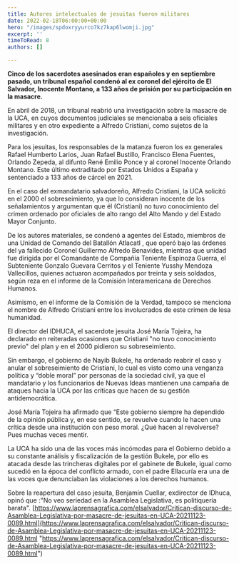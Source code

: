 ```yaml
---
title: Autores intelectuales de jesuitas fueron militares
date: 2022-02-18T06:00:00+00:00
hero: "/images/spdoxryyurco7kz7kap6lwomji.jpg"
excerpt: ''
timeToRead: 8
authors: []

---
```

**Cinco de los sacerdotes asesinados eran españoles y en septiembre pasado, un tribunal español condenó al ex coronel del ejército de El Salvador, Inocente Montano, a 133 años de prisión por su participación en la masacre.**

En abril de 2018, un tribunal reabrió una investigación sobre la masacre de la UCA, en cuyos documentos judiciales se mencionaba a seis oficiales militares y en otro expediente a Alfredo Cristiani, como sujetos de la investigación.

Para los jesuitas, los responsables de la matanza fueron los ex generales Rafael Humberto Larios, Juan Rafael Bustillo, Francisco Elena Fuentes, Orlando Zepeda, al difunto René Emilio Ponce y al coronel Inocente Orlando Montano. Este último extraditado por Estados Unidos a España y sentenciado a 133 años de cárcel en 2021.

En el caso del exmandatario salvadoreño, Alfredo Cristiani, la UCA solicitó en el 2000 el sobreseimiento, ya que lo consideran inocente de los señalamientos y argumentan que él (Cristiani) no tuvo conocimiento del crimen ordenado por oficiales de alto rango del Alto Mando y del Estado Mayor Conjunto.

De los autores materiales, se condenó a agentes del Estado, miembros de una Unidad de Comando del Batallón Atlacatl , que operó bajo las órdenes del ya fallecido Coronel Guillermo Alfredo Benavides, mientras que unidad fue dirigida por el Comandante de Compañía Teniente Espinoza Guerra, el Subteniente Gonzalo Guevara Cerritos y el Teniente Yusshy Mendoza Vallecillos, quienes actuaron acompañados por treinta y seis soldados, según reza en el informe de la Comisión Interamericana de Derechos Humanos.

Asimismo, en el informe de la Comisión de la Verdad, tampoco se menciona el nombre de Alfredo Cristiani entre los involucrados de este crimen de lesa humanidad.

El director del IDHUCA, el sacerdote jesuita José María Tojeira, ha declarado en reiteradas ocasiones que Cristiani "no tuvo conocimiento previo" del plan y en el 2000 pidieron su sobreseimiento.

Sin embargo, el gobierno de Nayib Bukele, ha ordenado reabrir el caso y anular el sobreseimiento de Cristiani, lo cual es visto como una venganza política y “doble moral” por personas de la sociedad civil, ya que el mandatario y los funcionarios de Nuevas Ideas mantienen una campaña de ataques hacia la UCA por las críticas que hacen de su gestión antidemocrática.

José María Tojeira ha afirmado que “Este gobierno siempre ha dependido de la opinión pública y, en ese sentido, se revuelve cuando le hacen una crítica desde una institución con peso moral. ¿Qué hacen al revolverse? Pues muchas veces mentir.

La UCA ha sido una de las voces más incómodas para el Gobierno debido a su constante análisis y fiscalización de la gestión Bukele, por ello es atacada desde las trincheras digitales por el gabinete de Bukele, igual como sucedió en la época del conflicto armado, con el padre Ellacuría era una de las voces que denunciaban las violaciones a los derechos humanos.

Sobre la reapertura del caso jesuita, Benjamín Cuellar, exdirector de IDhuca, opinó que :"No veo seriedad en la Asamblea Legislativa, es politiquería barata". [https://www.laprensagrafica.com/elsalvador/Critican-discurso-de-Asamblea-Legislativa-por-masacre-de-jesuitas-en-UCA-20211123-0089.html](https://www.laprensagrafica.com/elsalvador/Critican-discurso-de-Asamblea-Legislativa-por-masacre-de-jesuitas-en-UCA-20211123-0089.html "https://www.laprensagrafica.com/elsalvador/Critican-discurso-de-Asamblea-Legislativa-por-masacre-de-jesuitas-en-UCA-20211123-0089.html")